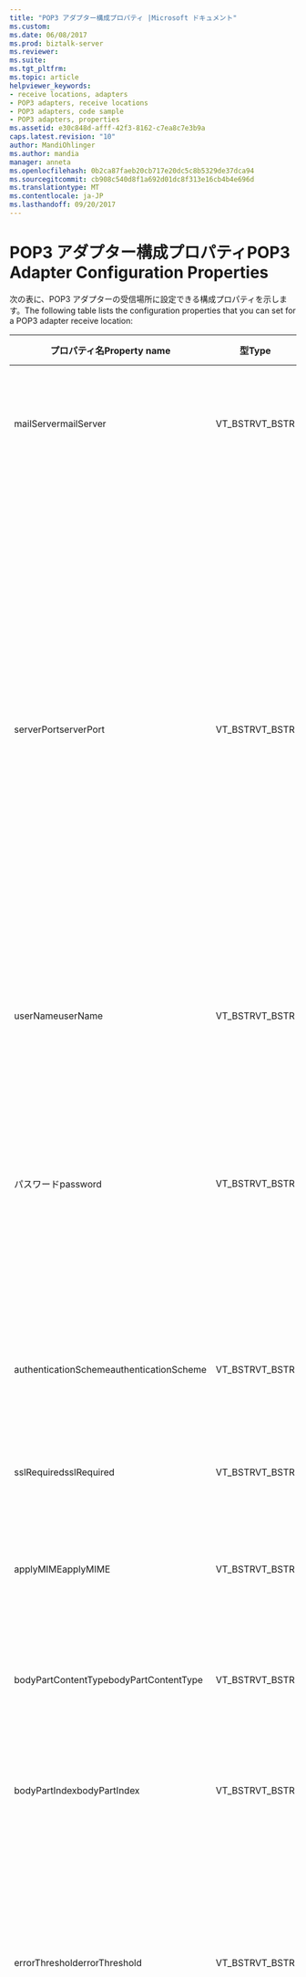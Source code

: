 ```yaml
---
title: "POP3 アダプター構成プロパティ |Microsoft ドキュメント"
ms.custom: 
ms.date: 06/08/2017
ms.prod: biztalk-server
ms.reviewer: 
ms.suite: 
ms.tgt_pltfrm: 
ms.topic: article
helpviewer_keywords:
- receive locations, adapters
- POP3 adapters, receive locations
- POP3 adapters, code sample
- POP3 adapters, properties
ms.assetid: e30c848d-afff-42f3-8162-c7ea8c7e3b9a
caps.latest.revision: "10"
author: MandiOhlinger
ms.author: mandia
manager: anneta
ms.openlocfilehash: 0b2ca87faeb20cb717e20dc5c8b5329de37dca94
ms.sourcegitcommit: cb908c540d8f1a692d01dc8f313e16cb4b4e696d
ms.translationtype: MT
ms.contentlocale: ja-JP
ms.lasthandoff: 09/20/2017
---
```

# <a name="pop3-adapter-configuration-properties"></a><span data-ttu-id="c918b-102">POP3 アダプター構成プロパティ</span><span class="sxs-lookup"><span data-stu-id="c918b-102">POP3 Adapter Configuration Properties</span></span>
<span data-ttu-id="c918b-103">次の表に、POP3 アダプターの受信場所に設定できる構成プロパティを示します。</span><span class="sxs-lookup"><span data-stu-id="c918b-103">The following table lists the configuration properties that you can set for a POP3 adapter receive location:</span></span>  
  
|<span data-ttu-id="c918b-104">プロパティ名</span><span class="sxs-lookup"><span data-stu-id="c918b-104">Property name</span></span>|<span data-ttu-id="c918b-105">型</span><span class="sxs-lookup"><span data-stu-id="c918b-105">Type</span></span>|<span data-ttu-id="c918b-106">Description</span><span class="sxs-lookup"><span data-stu-id="c918b-106">Description</span></span>|<span data-ttu-id="c918b-107">制限</span><span class="sxs-lookup"><span data-stu-id="c918b-107">Restrictions</span></span>|<span data-ttu-id="c918b-108">コメント</span><span class="sxs-lookup"><span data-stu-id="c918b-108">Comments</span></span>|  
|-------------------|----------|-----------------|------------------|--------------|  
|<span data-ttu-id="c918b-109">mailServer</span><span class="sxs-lookup"><span data-stu-id="c918b-109">mailServer</span></span>|<span data-ttu-id="c918b-110">VT_BSTR</span><span class="sxs-lookup"><span data-stu-id="c918b-110">VT_BSTR</span></span>|<span data-ttu-id="c918b-111">POP3 アダプターによってポーリングされるメールボックスが存在する POP3 メール サーバーを指定します。</span><span class="sxs-lookup"><span data-stu-id="c918b-111">Specify the POP3 mail server that houses the mailbox that will be polled by the POP3 adapter.</span></span>|<span data-ttu-id="c918b-112">なし</span><span class="sxs-lookup"><span data-stu-id="c918b-112">None</span></span>|<span data-ttu-id="c918b-113">なし</span><span class="sxs-lookup"><span data-stu-id="c918b-113">None</span></span>|  
|<span data-ttu-id="c918b-114">serverPort</span><span class="sxs-lookup"><span data-stu-id="c918b-114">serverPort</span></span>|<span data-ttu-id="c918b-115">VT_BSTR</span><span class="sxs-lookup"><span data-stu-id="c918b-115">VT_BSTR</span></span>|<span data-ttu-id="c918b-116">POP3 メール サーバーのポートを指定します。</span><span class="sxs-lookup"><span data-stu-id="c918b-116">Specify the port for the POP3 mail server.</span></span>|<span data-ttu-id="c918b-117">有効な値は、0 から 65535 までです。</span><span class="sxs-lookup"><span data-stu-id="c918b-117">Valid values are from 0 to 65535.</span></span>|<span data-ttu-id="c918b-118">値を 0 に設定すると、sslRequired プロパティが false に設定されている場合は既定の POP3 ポートであるポート 110 が使用され、sslRequired プロパティが true に設定されている場合はポート 995 が使用されます。</span><span class="sxs-lookup"><span data-stu-id="c918b-118">A value of 0 indicates to use the default POP3 port of 110 if the sslRequired property is set to false or port 995 if the sslRrequired property is set to true.</span></span><br /><br /> <span data-ttu-id="c918b-119">既定値は 0 です。</span><span class="sxs-lookup"><span data-stu-id="c918b-119">The default value is 0.</span></span>|  
|<span data-ttu-id="c918b-120">userName</span><span class="sxs-lookup"><span data-stu-id="c918b-120">userName</span></span>|<span data-ttu-id="c918b-121">VT_BSTR</span><span class="sxs-lookup"><span data-stu-id="c918b-121">VT_BSTR</span></span>|<span data-ttu-id="c918b-122">POP3 サーバーでの認証に使用するユーザー名を指定します。</span><span class="sxs-lookup"><span data-stu-id="c918b-122">Specify the user name to use for authentication with the POP3 server.</span></span>|<span data-ttu-id="c918b-123">なし</span><span class="sxs-lookup"><span data-stu-id="c918b-123">None</span></span>|<span data-ttu-id="c918b-124">なし</span><span class="sxs-lookup"><span data-stu-id="c918b-124">None</span></span>|  
|<span data-ttu-id="c918b-125">パスワード</span><span class="sxs-lookup"><span data-stu-id="c918b-125">password</span></span>|<span data-ttu-id="c918b-126">VT_BSTR</span><span class="sxs-lookup"><span data-stu-id="c918b-126">VT_BSTR</span></span>|<span data-ttu-id="c918b-127">POP3 サーバーでの認証に使用するユーザーのパスワードを指定します。</span><span class="sxs-lookup"><span data-stu-id="c918b-127">Specify the user password to use for authentication with the POP3 server.</span></span>|<span data-ttu-id="c918b-128">バインド ファイルをエクスポートする場合、この値は常にマスクされます。</span><span class="sxs-lookup"><span data-stu-id="c918b-128">This value is always masked when exporting a binding file.</span></span> <span data-ttu-id="c918b-129">ターゲットの BizTalk Server 構成にバインド ファイルをインポートする前に、このフィールドにパスワードを手動で設定する必要があります。</span><span class="sxs-lookup"><span data-stu-id="c918b-129">This field must be manually populated with the password before importing the binding file into the target BizTalk Server configuration.</span></span>|<span data-ttu-id="c918b-130">なし</span><span class="sxs-lookup"><span data-stu-id="c918b-130">None</span></span>|  
|<span data-ttu-id="c918b-131">authenticationScheme</span><span class="sxs-lookup"><span data-stu-id="c918b-131">authenticationScheme</span></span>|<span data-ttu-id="c918b-132">VT_BSTR</span><span class="sxs-lookup"><span data-stu-id="c918b-132">VT_BSTR</span></span>|<span data-ttu-id="c918b-133">接続先のサーバーで使用する認証の種類を指定します。</span><span class="sxs-lookup"><span data-stu-id="c918b-133">Specify the type of authentication to use with the destination server.</span></span>|<span data-ttu-id="c918b-134">有効な値は、</span><span class="sxs-lookup"><span data-stu-id="c918b-134">Valid values are:</span></span><br /><br /> <span data-ttu-id="c918b-135">-基本</span><span class="sxs-lookup"><span data-stu-id="c918b-135">-   Basic</span></span><br /><span data-ttu-id="c918b-136">ダイジェスト</span><span class="sxs-lookup"><span data-stu-id="c918b-136">-   Digest</span></span><br /><span data-ttu-id="c918b-137">-SPA</span><span class="sxs-lookup"><span data-stu-id="c918b-137">-   SPA</span></span>|<span data-ttu-id="c918b-138">このプロパティの既定値はありません。</span><span class="sxs-lookup"><span data-stu-id="c918b-138">There is not a default value for this property.</span></span>|  
|<span data-ttu-id="c918b-139">sslRequired</span><span class="sxs-lookup"><span data-stu-id="c918b-139">sslRequired</span></span>|<span data-ttu-id="c918b-140">VT_BSTR</span><span class="sxs-lookup"><span data-stu-id="c918b-140">VT_BSTR</span></span>|<span data-ttu-id="c918b-141">接続先のサーバーとの通信に SSL を使用するかどうかを指定します。</span><span class="sxs-lookup"><span data-stu-id="c918b-141">Specify whether to use SSL to communicate with the destination server.</span></span>|<span data-ttu-id="c918b-142">有効な値は、</span><span class="sxs-lookup"><span data-stu-id="c918b-142">Valid values are:</span></span><br /><br /> <span data-ttu-id="c918b-143">場合は true。</span><span class="sxs-lookup"><span data-stu-id="c918b-143">-   true</span></span><br /><span data-ttu-id="c918b-144">-false</span><span class="sxs-lookup"><span data-stu-id="c918b-144">-   false</span></span>|<span data-ttu-id="c918b-145">既定値は false です。</span><span class="sxs-lookup"><span data-stu-id="c918b-145">The default value is false.</span></span>|  
|<span data-ttu-id="c918b-146">applyMIME</span><span class="sxs-lookup"><span data-stu-id="c918b-146">applyMIME</span></span>|<span data-ttu-id="c918b-147">VT_BSTR</span><span class="sxs-lookup"><span data-stu-id="c918b-147">VT_BSTR</span></span>|<span data-ttu-id="c918b-148">POP3 アダプターが受け取るメッセージに MIME デコードを適用するかどうかを指定します。</span><span class="sxs-lookup"><span data-stu-id="c918b-148">Specify whether to apply MIME decoding to messages received by the POP3 adapter.</span></span>|<span data-ttu-id="c918b-149">有効な値は、</span><span class="sxs-lookup"><span data-stu-id="c918b-149">Valid values are:</span></span><br /><br /> <span data-ttu-id="c918b-150">場合は true。</span><span class="sxs-lookup"><span data-stu-id="c918b-150">-   true</span></span><br /><span data-ttu-id="c918b-151">-false</span><span class="sxs-lookup"><span data-stu-id="c918b-151">-   false</span></span>|<span data-ttu-id="c918b-152">既定値は、true です。</span><span class="sxs-lookup"><span data-stu-id="c918b-152">The default value is true.</span></span>|  
|<span data-ttu-id="c918b-153">bodyPartContentType</span><span class="sxs-lookup"><span data-stu-id="c918b-153">bodyPartContentType</span></span>|<span data-ttu-id="c918b-154">VT_BSTR</span><span class="sxs-lookup"><span data-stu-id="c918b-154">VT_BSTR</span></span>|<span data-ttu-id="c918b-155">BizTalk Server に送信する電子メールの受信メッセージのボディ部のコンテンツの種類を指定します。</span><span class="sxs-lookup"><span data-stu-id="c918b-155">Specify the body part content type of the incoming e-mail message to submit to BizTalk Server.</span></span>|<span data-ttu-id="c918b-156">有効な値は、</span><span class="sxs-lookup"><span data-stu-id="c918b-156">Valid values are:</span></span><br /><br /> <span data-ttu-id="c918b-157">-本文</span><span class="sxs-lookup"><span data-stu-id="c918b-157">-   body</span></span><br /><span data-ttu-id="c918b-158">-テキスト/xml</span><span class="sxs-lookup"><span data-stu-id="c918b-158">-   text/xml</span></span><br /><span data-ttu-id="c918b-159">-テキスト/プレーン</span><span class="sxs-lookup"><span data-stu-id="c918b-159">-   text/plain</span></span><br /><span data-ttu-id="c918b-160">-テキスト/</span><span class="sxs-lookup"><span data-stu-id="c918b-160">-   text/</span></span>|<span data-ttu-id="c918b-161">このプロパティの既定値はありません。</span><span class="sxs-lookup"><span data-stu-id="c918b-161">There is not a default value for this property.</span></span>|  
|<span data-ttu-id="c918b-162">bodyPartIndex</span><span class="sxs-lookup"><span data-stu-id="c918b-162">bodyPartIndex</span></span>|<span data-ttu-id="c918b-163">VT_BSTR</span><span class="sxs-lookup"><span data-stu-id="c918b-163">VT_BSTR</span></span>|<span data-ttu-id="c918b-164">BizTalk Server に送信する電子メールの受信メッセージのボディ部を指定します。</span><span class="sxs-lookup"><span data-stu-id="c918b-164">Specify the body part of the incoming e-mail message to submit to BizTalk Server.</span></span>|<span data-ttu-id="c918b-165">有効な値は、0 128 です。</span><span class="sxs-lookup"><span data-stu-id="c918b-165">Valid values are from 0 to 128.</span></span>|<span data-ttu-id="c918b-166">既定値は 0 です。</span><span class="sxs-lookup"><span data-stu-id="c918b-166">The default value is 0.</span></span>|  
|<span data-ttu-id="c918b-167">errorThreshold</span><span class="sxs-lookup"><span data-stu-id="c918b-167">errorThreshold</span></span>|<span data-ttu-id="c918b-168">VT_BSTR</span><span class="sxs-lookup"><span data-stu-id="c918b-168">VT_BSTR</span></span>|<span data-ttu-id="c918b-169">アダプターをシャットダウンするまでに許可するネットワーク エラーまたはプロトコル エラーの最大数を指定します。</span><span class="sxs-lookup"><span data-stu-id="c918b-169">Specify the maximum number of network or protocol errors to wait before shutting down the adapter.</span></span>|<span data-ttu-id="c918b-170">有効な値は 0 ~ 4294967295 です。</span><span class="sxs-lookup"><span data-stu-id="c918b-170">Valid values are from 0 to 4294967295.</span></span>|<span data-ttu-id="c918b-171">アダプターがシャットダウンしないようにするには、値 0 を指定します。</span><span class="sxs-lookup"><span data-stu-id="c918b-171">Specify a value of 0 to prevent the adapter from shutting down.</span></span><br /><br /> <span data-ttu-id="c918b-172">既定値は 10 です。</span><span class="sxs-lookup"><span data-stu-id="c918b-172">The default value is 10.</span></span>|  
|<span data-ttu-id="c918b-173">pollingInterval</span><span class="sxs-lookup"><span data-stu-id="c918b-173">pollingInterval</span></span>|<span data-ttu-id="c918b-174">VT_BSTR</span><span class="sxs-lookup"><span data-stu-id="c918b-174">VT_BSTR</span></span>|<span data-ttu-id="c918b-175">POP3 サーバーからメッセージを取得する処理の間隔を指定します。</span><span class="sxs-lookup"><span data-stu-id="c918b-175">Specify the interval between attempts to retrieve messages from the POP3 server.</span></span>|<span data-ttu-id="c918b-176">有効な値は、</span><span class="sxs-lookup"><span data-stu-id="c918b-176">Valid values are:</span></span><br /><br /> <span data-ttu-id="c918b-177">場合は、120 に pollingUnitOfMeasure の値が 1 日です。</span><span class="sxs-lookup"><span data-stu-id="c918b-177">-   From 1 to 120 if the pollingUnitOfMeasure value is Days.</span></span><br /><span data-ttu-id="c918b-178">場合は、2880 に pollingUnitOfMeasure の値が 1 時間です。</span><span class="sxs-lookup"><span data-stu-id="c918b-178">-   From 1 to 2880 if the pollingUnitOfMeasure value is Hours.</span></span><br /><span data-ttu-id="c918b-179">場合は、172800 に pollingUnitOfMeasure の値が 1 分です。</span><span class="sxs-lookup"><span data-stu-id="c918b-179">-   From 1 to 172800 if the pollingUnitOfMeasure value is Minutes.</span></span><br /><span data-ttu-id="c918b-180">場合は、10368000 に 2 から pollingUnitOfMeasure の値は秒です。</span><span class="sxs-lookup"><span data-stu-id="c918b-180">-   From 2 to 10368000 if the pollingUnitOfMeasure value is Seconds.</span></span>|<span data-ttu-id="c918b-181">既定値は 5 です。</span><span class="sxs-lookup"><span data-stu-id="c918b-181">The default value is 5.</span></span>|  
|<span data-ttu-id="c918b-182">pollingUnitOfMeasure</span><span class="sxs-lookup"><span data-stu-id="c918b-182">pollingUnitOfMeasure</span></span>|<span data-ttu-id="c918b-183">VT_BSTR</span><span class="sxs-lookup"><span data-stu-id="c918b-183">VT_BSTR</span></span>|<span data-ttu-id="c918b-184">pollingInterval プロパティに指定された値と組み合わせて使用する単位を指定します。</span><span class="sxs-lookup"><span data-stu-id="c918b-184">Specify the unit of measure to be used in conjunction with the value for pollingInterval.</span></span>|<span data-ttu-id="c918b-185">有効な値は、</span><span class="sxs-lookup"><span data-stu-id="c918b-185">Valid values are:</span></span><br /><br /> <span data-ttu-id="c918b-186">日</span><span class="sxs-lookup"><span data-stu-id="c918b-186">-   Days</span></span><br /><span data-ttu-id="c918b-187">-時間</span><span class="sxs-lookup"><span data-stu-id="c918b-187">-   Hours</span></span><br /><span data-ttu-id="c918b-188">-(分)</span><span class="sxs-lookup"><span data-stu-id="c918b-188">-   Minutes</span></span><br /><span data-ttu-id="c918b-189">秒数</span><span class="sxs-lookup"><span data-stu-id="c918b-189">-   Seconds</span></span>|<span data-ttu-id="c918b-190">既定値は分です。</span><span class="sxs-lookup"><span data-stu-id="c918b-190">The default value is Minutes.</span></span>|  
|<span data-ttu-id="c918b-191">uri</span><span class="sxs-lookup"><span data-stu-id="c918b-191">uri</span></span>|<span data-ttu-id="c918b-192">VT_BSTR</span><span class="sxs-lookup"><span data-stu-id="c918b-192">VT_BSTR</span></span>|<span data-ttu-id="c918b-193">受信場所で監視するメールボックスへの完全なパスを指定します。</span><span class="sxs-lookup"><span data-stu-id="c918b-193">Specify the full path to the mailbox monitored by the receive location.</span></span>|<span data-ttu-id="c918b-194">送信ポートまたは受信場所の URI は 256 文字以内で指定してください。</span><span class="sxs-lookup"><span data-stu-id="c918b-194">The URI for a send port or receive location cannot exceed 256 characters.</span></span>|<span data-ttu-id="c918b-195">なし</span><span class="sxs-lookup"><span data-stu-id="c918b-195">None</span></span>|  
  
 <span data-ttu-id="c918b-196">次のコードは、プロパティの設定に使用する文字列の形式を示しています。</span><span class="sxs-lookup"><span data-stu-id="c918b-196">The following code shows the format of the string you use to set the properties:</span></span>  
  
```  
<CustomProps><AdapterConfig vt="8"><Config xmlns:xsi="http://www.w3.org/2001/XMLSchema-instance" xmlns:xsd="http://www.w3.org/2001/XMLSchema"><mailServer>test.microsoft.com</mailServer><serverPort>0</serverPort><userName>testuser</userName><password>******</password><authenticationScheme>Basic</authenticationScheme><sslRequired>false</sslRequired><applyMIME>true</applyMIME><bodyPartContentType>text/xml</bodyPartContentType><bodyPartIndex>1</bodyPartIndex><errorThreshold>10</errorThreshold><pollingInterval>5</pollingInterval><pollingUnitOfMeasure>Minutes</pollingUnitOfMeasure><uri>POP3://test.microsoft.com#testuser</uri></Config></AdapterConfig></CustomProps>  
```  
  
> [!NOTE]
>  <span data-ttu-id="c918b-197">アダプター フレームワークを使用して構築されたアダプターに TransportTypeData 構成データを指定するときに使用される名前/値ペア必要がありますすべてに格納される、 \<AdapterConfig > 要素。</span><span class="sxs-lookup"><span data-stu-id="c918b-197">When specifying TransportTypeData configuration data for an adapter that is built using the Adapter Framework, the name/value pairs that are used must all be stored into the \<AdapterConfig> element.</span></span> <span data-ttu-id="c918b-198">\<AdapterConfig > 要素は VT_BSTR を指定します (vt =「8」) データを入力し、 \< > データ内の文字をエスケープする必要があります。</span><span class="sxs-lookup"><span data-stu-id="c918b-198">Since the \<AdapterConfig> element specifies the VT_BSTR (vt="8") data type then the \< > characters in the data must be escaped.</span></span>